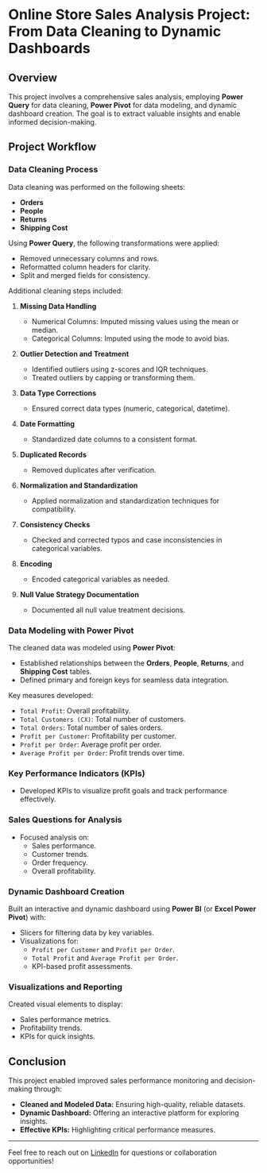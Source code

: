# Online Store Sales Analysis Project: From Data Cleaning to Dynamic Dashboards  

## Overview  
This project involves a comprehensive sales analysis, employing **Power Query** for data cleaning, **Power Pivot** for data modeling, and dynamic dashboard creation. The goal is to extract valuable insights and enable informed decision-making.  

## Project Workflow  

### Data Cleaning Process  

Data cleaning was performed on the following sheets:  
- **Orders**  
- **People**  
- **Returns**  
- **Shipping Cost**  

Using **Power Query**, the following transformations were applied:  
- Removed unnecessary columns and rows.  
- Reformatted column headers for clarity.  
- Split and merged fields for consistency.  

Additional cleaning steps included:  
1. **Missing Data Handling**  
   - Numerical Columns: Imputed missing values using the mean or median.  
   - Categorical Columns: Imputed using the mode to avoid bias.  

2. **Outlier Detection and Treatment**  
   - Identified outliers using z-scores and IQR techniques.  
   - Treated outliers by capping or transforming them.  

3. **Data Type Corrections**  
   - Ensured correct data types (numeric, categorical, datetime).  

4. **Date Formatting**  
   - Standardized date columns to a consistent format.  

5. **Duplicated Records**  
   - Removed duplicates after verification.  

6. **Normalization and Standardization**  
   - Applied normalization and standardization techniques for compatibility.  

7. **Consistency Checks**  
   - Checked and corrected typos and case inconsistencies in categorical variables.  

8. **Encoding**  
   - Encoded categorical variables as needed.  

9. **Null Value Strategy Documentation**  
   - Documented all null value treatment decisions.  

### Data Modeling with Power Pivot  

The cleaned data was modeled using **Power Pivot**:  
- Established relationships between the **Orders**, **People**, **Returns**, and **Shipping Cost** tables.  
- Defined primary and foreign keys for seamless data integration.  

Key measures developed:  
- `Total Profit`: Overall profitability.  
- `Total Customers (CX)`: Total number of customers.  
- `Total Orders`: Total number of sales orders.  
- `Profit per Customer`: Profitability per customer.  
- `Profit per Order`: Average profit per order.  
- `Average Profit per Order`: Profit trends over time.  

### Key Performance Indicators (KPIs)  
- Developed KPIs to visualize profit goals and track performance effectively.  

### Sales Questions for Analysis  
- Focused analysis on:  
  - Sales performance.  
  - Customer trends.  
  - Order frequency.  
  - Overall profitability.  

### Dynamic Dashboard Creation  

Built an interactive and dynamic dashboard using **Power BI** (or **Excel Power Pivot**) with:  
- Slicers for filtering data by key variables.  
- Visualizations for:  
  - `Profit per Customer` and `Profit per Order`.  
  - `Total Profit` and `Average Profit per Order`.  
  - KPI-based profit assessments.  

### Visualizations and Reporting  

Created visual elements to display:  
- Sales performance metrics.  
- Profitability trends.  
- KPIs for quick insights.  

## Conclusion  

This project enabled improved sales performance monitoring and decision-making through:  
- **Cleaned and Modeled Data:** Ensuring high-quality, reliable datasets.  
- **Dynamic Dashboard:** Offering an interactive platform for exploring insights.  
- **Effective KPIs:** Highlighting critical performance measures.  

---

Feel free to reach out on [LinkedIn](https://www.linkedin.com/in/your-profile) for questions or collaboration opportunities! 
